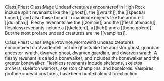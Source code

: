 Class;Priest Class;Mage
Undead creatures encountered in High Rock include spirit revenants like the [[ghost]], the [[wraith]], the [[spectral hound]], and also those bound to inanimate objects like the armored [[dullahan]]. Fleshy revenants are the [[zombie]] and the [[flesh atronach]], fleshless revenants include a [[skeleton]], a [[lich]] and a [[bone golem]]. But the most profane undead creatures are the [[vampires]].

Class;Priest Class;Mage Province;Morrowind
Undead creatures encountered on Vvardenfell include ghosts like the ancestor ghost, guardian ancestor, wraith, dwarven ghost, dwarven guardian, and dwarven wraith. A fleshy revenant is called a bonewalker, and includes the bonewalker and the greater bonewalker. Fleshless revenants include skeletons, skeleton archers, skeleton warriors, skeleton champions, and bonelords. Vampires, profane undead creatures, have been hunted almost to extinction.